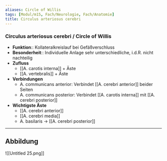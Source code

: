 ```yaml
---
aliases: Circle of Willis
tags: [Modul/m15, Fach/Neurologie, Fach/Anatomie]
title: Circulus arteriosus cerebri
---
```

### Circulus arteriosus cerebri / Circle of Willis
- **Funktion**:: Kollateralkreislauf bei Gefäßverschluss
- **Besonderheit**:: Individuelle Anlage sehr unterschiedliche, i.d.R. nicht nachteilig
- **Zufluss**
    - [[A. carotis interna]] + Äste
    - [[A. vertebralis]] + Äste
- **Verbindungen**
    - A. communicans anterior: Verbindet [[A. cerebri anterior]] beider Seiten
    - A. communicans posterior: Verbindet [[A. carotis interna]] mit [[A. cerebri posterior]]
- **Wichtigste Äste**
    - [[A. cerebri anterior]]
    - [[A. cerebri media]]
    - A. basilaris → [[A. cerebri posterior]]
---
## Abbildung
![[Untitled 25.png]]
